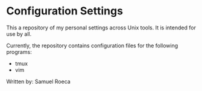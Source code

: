 # Configuration Settings
This a repository of my personal settings across Unix tools. It is intended for use by all.

Currently, the repository contains configuration files for the following programs:
* tmux
* vim

Written by: Samuel Roeca
